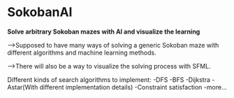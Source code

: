 # SokobanAI

<b>Solve arbitrary Sokoban mazes with AI and visualize the learning</b>

-->Supposed to have many ways of solving a generic Sokoban maze with different algorithms and machine learning methods.

-->There will also be a way to visualize the solving process with SFML.

Different kinds of search algorithms to implement:
  -DFS
  -BFS
  -Dijkstra
  -Astar(With different implementation details)
  -Constraint satisfaction
  -more...
